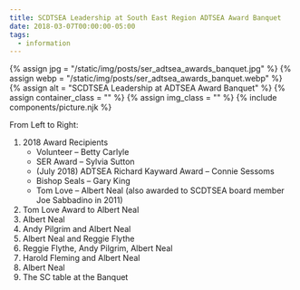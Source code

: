 ```yaml
---
title: SCDTSEA Leadership at South East Region ADTSEA Award Banquet
date: 2018-03-07T00:00:00-05:00
tags:
  - information
---
```

{% assign jpg = "/static/img/posts/ser_adtsea_awards_banquet.jpg" %}
{% assign webp = "/static/img/posts/ser_adtsea_awards_banquet.webp" %}
{% assign alt = "SCDTSEA Leadership at ADTSEA Award Banquet" %}
{% assign container_class = "" %}
{% assign img_class = "" %}
{% include components/picture.njk %}

From Left to Right:

1. 2018 Award Recipients
    * Volunteer – Betty Carlyle
    * SER Award – Sylvia Sutton
    * (July 2018) ADTSEA Richard Kayward Award – Connie Sessoms
    * Bishop Seals – Gary King
    * Tom Love – Albert Neal (also awarded to SCDTSEA board member Joe Sabbadino in 2011)
1. Tom Love Award to Albert Neal
1. Albert Neal
1. Andy Pilgrim and Albert Neal
1. Albert Neal and Reggie Flythe
1. Reggie Flythe, Andy Pilgrim, Albert Neal
1. Harold Fleming and Albert Neal
1. Albert Neal
1. The SC table at the Banquet
